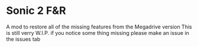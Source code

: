 

# Sonic 2 F&R

 A mod to restore all of the missing features from the Megadrive version
 This is still verry W.I.P. if you notice some thing missing please make an issue in the issues tab
